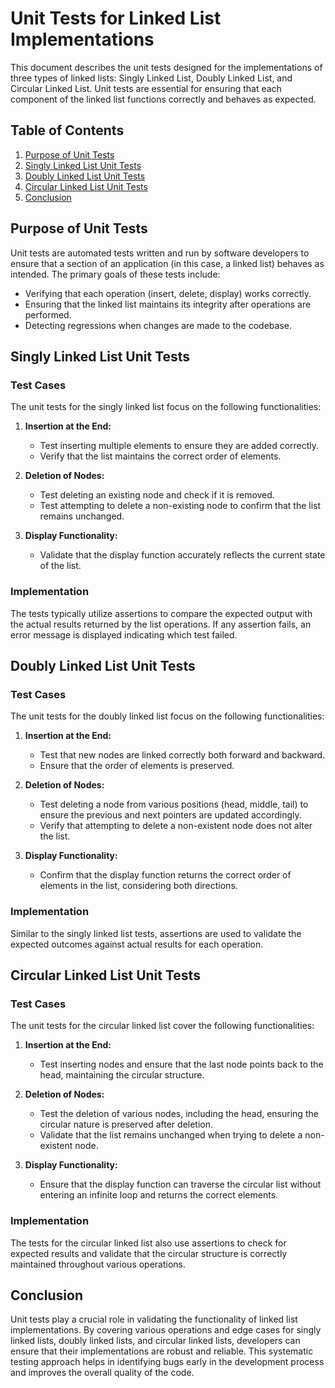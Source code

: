 # Unit Tests for Linked List Implementations

This document describes the unit tests designed for the implementations of three types of linked lists: Singly Linked List, Doubly Linked List, and Circular Linked List. Unit tests are essential for ensuring that each component of the linked list functions correctly and behaves as expected.

## Table of Contents
1. [Purpose of Unit Tests](#purpose-of-unit-tests)
2. [Singly Linked List Unit Tests](#singly-linked-list-unit-tests)
3. [Doubly Linked List Unit Tests](#doubly-linked-list-unit-tests)
4. [Circular Linked List Unit Tests](#circular-linked-list-unit-tests)
5. [Conclusion](#conclusion)

## Purpose of Unit Tests

Unit tests are automated tests written and run by software developers to ensure that a section of an application (in this case, a linked list) behaves as intended. The primary goals of these tests include:

- Verifying that each operation (insert, delete, display) works correctly.
- Ensuring that the linked list maintains its integrity after operations are performed.
- Detecting regressions when changes are made to the codebase.

## Singly Linked List Unit Tests

### Test Cases
The unit tests for the singly linked list focus on the following functionalities:

1. **Insertion at the End:**
   - Test inserting multiple elements to ensure they are added correctly.
   - Verify that the list maintains the correct order of elements.

2. **Deletion of Nodes:**
   - Test deleting an existing node and check if it is removed.
   - Test attempting to delete a non-existing node to confirm that the list remains unchanged.

3. **Display Functionality:**
   - Validate that the display function accurately reflects the current state of the list.

### Implementation
The tests typically utilize assertions to compare the expected output with the actual results returned by the list operations. If any assertion fails, an error message is displayed indicating which test failed.

## Doubly Linked List Unit Tests

### Test Cases
The unit tests for the doubly linked list focus on the following functionalities:

1. **Insertion at the End:**
   - Test that new nodes are linked correctly both forward and backward.
   - Ensure that the order of elements is preserved.

2. **Deletion of Nodes:**
   - Test deleting a node from various positions (head, middle, tail) to ensure the previous and next pointers are updated accordingly.
   - Verify that attempting to delete a non-existent node does not alter the list.

3. **Display Functionality:**
   - Confirm that the display function returns the correct order of elements in the list, considering both directions.

### Implementation
Similar to the singly linked list tests, assertions are used to validate the expected outcomes against actual results for each operation.

## Circular Linked List Unit Tests

### Test Cases
The unit tests for the circular linked list cover the following functionalities:

1. **Insertion at the End:**
   - Test inserting nodes and ensure that the last node points back to the head, maintaining the circular structure.

2. **Deletion of Nodes:**
   - Test the deletion of various nodes, including the head, ensuring the circular nature is preserved after deletion.
   - Validate that the list remains unchanged when trying to delete a non-existent node.

3. **Display Functionality:**
   - Ensure that the display function can traverse the circular list without entering an infinite loop and returns the correct elements.

### Implementation
The tests for the circular linked list also use assertions to check for expected results and validate that the circular structure is correctly maintained throughout various operations.

## Conclusion

Unit tests play a crucial role in validating the functionality of linked list implementations. By covering various operations and edge cases for singly linked lists, doubly linked lists, and circular linked lists, developers can ensure that their implementations are robust and reliable. This systematic testing approach helps in identifying bugs early in the development process and improves the overall quality of the code.
